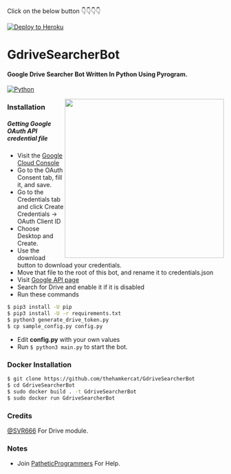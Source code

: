 Click on the below button 👇👇👇👇
<p><a href="https://dashboard.heroku.com/new?button-url=https://github.com/kamileecher2/Google-Drive-Search&template=https://github.com/kamileecher2/Google-Drive-Search"> <img src="https://www.herokucdn.com/deploy/button.svg" alt="Deploy to Heroku" /></a></p>

# GdriveSearcherBot
#### Google Drive Searcher Bot Written In Python Using Pyrogram. 


[![Python](http://forthebadge.com/images/badges/made-with-python.svg)](https://python.org)

<img src="https://i.imgur.com/MxrswfJ.png" width="370" align="right">


### Installation

##### Getting Google OAuth API credential file
- Visit the [Google Cloud Console](https://console.developers.google.com/apis/credentials)
- Go to the OAuth Consent tab, fill it, and save.
- Go to the Credentials tab and click Create Credentials -> OAuth Client ID
- Choose Desktop and Create.
- Use the download button to download your credentials.
- Move that file to the root of this bot, and rename it to credentials.json
- Visit [Google API page](https://console.developers.google.com/apis/library)
- Search for Drive and enable it if it is disabled
- Run these commands

```sh
$ pip3 install -U pip
$ pip3 install -U -r requirements.txt
$ python3 generate_drive_token.py
$ cp sample_config.py config.py
```
- Edit **config.py** with your own values
- Run  ```$ python3 main.py```  to start the bot.

### Docker Installation
```sh
$ git clone https://github.com/thehamkercat/GdriveSearcherBot
$ cd GdriveSearcherBot
$ sudo docker build . -t GdriveSearcherBot
$ sudo docker run GdriveSearcherBot
```
### Credits
[@SVR666](https://github.com/SVR666) For Drive module.

### Notes
- Join [PatheticProgrammers](https://t.me/patheticprogrammers) For Help.
